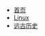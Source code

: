 <!-- docs/_sidebar.md -->

* [首页](/)
* [Linux](/Linux/ "Linux相关")
* [远古历史](/大二下学期期末整理/ "2019大二期末相关")